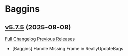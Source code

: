 # Baggins

## [v5.7.5](https://github.com/doadin/Baggins/tree/v5.7.5) (2025-08-08)
[Full Changelog](https://github.com/doadin/Baggins/compare/v5.7.4...v5.7.5) [Previous Releases](https://github.com/doadin/Baggins/releases)

- [Baggins] Handle Missing Frame in ReallyUpdateBags  
